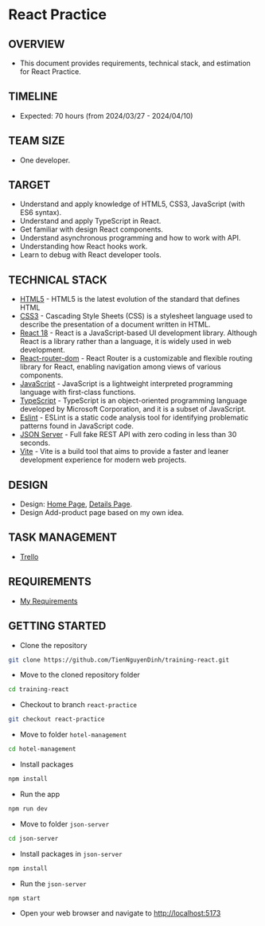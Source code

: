# React Practice

## OVERVIEW

- This document provides requirements, technical stack, and estimation for React Practice.

## TIMELINE

- Expected: 70 hours  (from 2024/03/27 - 2024/04/10)

## TEAM SIZE

- One developer.

## TARGET

- Understand and apply knowledge of HTML5, CSS3, JavaScript (with ES6 syntax).
- Understand and apply TypeScript in React.
- Get familiar with design React components.
- Understand asynchronous programming and how to work with API.
- Understanding how React hooks work.
- Learn to debug with React developer tools.

## TECHNICAL STACK

- [HTML5](https://developer.mozilla.org/en-US/docs/Web/Guide/HTML/HTML5) - HTML5 is the latest evolution of the standard that defines HTML
- [CSS3](https://developer.mozilla.org/en-US/docs/Web/CSS) - Cascading Style Sheets (CSS) is a stylesheet language used to describe the presentation of a document written in HTML.
- [React 18](https://react.dev) - React is a JavaScript-based UI development library. Although React is a library rather than a language, it is widely used in web development.
- [React-router-dom](https://reactrouter.com/en/main) - React Router is a customizable and flexible routing library for React, enabling navigation among views of various components.
- [JavaScript](https://developer.mozilla.org/en-US/docs/Web/JavaScript) - JavaScript is a lightweight interpreted programming language with first-class functions.
- [TypeScript](https://www.typescriptlang.org) - TypeScript is an object-oriented programming language developed by Microsoft Corporation, and it is a subset of JavaScript.
- [Eslint](https://eslint.org) - ESLint is a static code analysis tool for identifying problematic patterns found in JavaScript code.
- [JSON Server](https://github.com/typicode/json-server) - Full fake REST API with zero coding in less than 30 seconds.
- [Vite](https://vitejs.dev) - Vite is a build tool that aims to provide a faster and leaner development experience for modern web projects.

## DESIGN

- Design: [Home Page](https://www.figma.com/file/fktqRevXEV7CUhux1T5h0h/Hotel-Website-Wireframe-Design-(Community)-(Copy)?type=design&node-id=2%3A1030&mode=design&t=CvKNLXnmqRK4ois8-1), [Details Page](https://www.figma.com/file/fktqRevXEV7CUhux1T5h0h/Hotel-Website-Wireframe-Design-(Community)-(Copy)?type=design&node-id=2%3A765&mode=design&t=atNGPZ94tRDvQpNS-1).
- Design Add-product page based on my own idea.

## TASK MANAGEMENT

- [Trello](https://trello.com/b/py0VHl0r/tiennguyen-internship-react)

## REQUIREMENTS

- [My Requirements](https://docs.google.com/document/d/1q2POcQAJleoKG9nD43pJci07Y4QRUmlfrqZxCqXMv2Y/edit#heading=h.1t3h5sf)

## GETTING STARTED

- Clone the repository

```bash
git clone https://github.com/TienNguyenDinh/training-react.git
```

- Move to the cloned repository folder

```bash
cd training-react
```

- Checkout to branch `react-practice`

```bash
git checkout react-practice
```

- Move to folder `hotel-management`

```bash
cd hotel-management
```

- Install packages

```bash
npm install
```

- Run the app

```bash
npm run dev
```

- Move to folder `json-server`

```bash
cd json-server
```

- Install packages in `json-server`

```bash
npm install
```

- Run the `json-server`

```bash
npm start
```

- Open your web browser and navigate to [http://localhost:5173](http://localhost:5173)
